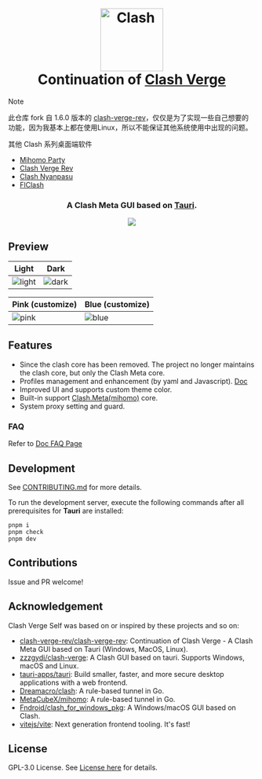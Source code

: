 <h1 align="center">
  <img src="./src/assets/image/logo.png" alt="Clash" width="128" />
  <br>
  Continuation of <a href="https://github.com/zzzgydi/clash-verge">Clash Verge</a>
  <br>
</h1>

> [!NOTE]
>
> 此仓库 fork 自 1.6.0 版本的 [clash-verge-rev](https://github.com/clash-verge-rev/clash-verge-rev)，仅仅是为了实现一些自己想要的功能，因为我基本上都在使用Linux，所以不能保证其他系统使用中出现的问题。
> 
> 其他 Clash 系列桌面端软件
> - [Mihomo Party](https://github.com/mihomo-party-org/mihomo-party)
> - [Clash Verge Rev](https://github.com/clash-verge-rev/clash-verge-rev)
> - [Clash Nyanpasu](https://github.com/libnyanpasu/clash-nyanpasu)
> - [FlClash](https://github.com/chen08209/FlClash)

<h3 align="center">
A Clash Meta GUI based on <a href="https://github.com/tauri-apps/tauri">Tauri</a>.
</h3>

<div align="center">
  <img style="max-height: 500" src="./docs/verge.gif" />
</div>

## Preview

<!-- ![preview](./docs/preview.png) -->

| Light                      | Dark                     |
| -------------------------- | ------------------------ |
| ![light](./docs/light.png) | ![dark](./docs/dark.png) |

| Pink (customize)         | Blue (customize)         |
| ------------------------ | ------------------------ |
| ![pink](./docs/pink.png) | ![blue](./docs/blue.png) |

## Features

- Since the clash core has been removed. The project no longer maintains the clash core, but only the Clash Meta core.
- Profiles management and enhancement (by yaml and Javascript). [Doc](https://clash-verge-rev.github.io)
- Improved UI and supports custom theme color.
- Built-in support [Clash.Meta(mihomo)](https://github.com/MetaCubeX/mihomo) core.
- System proxy setting and guard.

### FAQ

Refer to [Doc FAQ Page](https://clash-verge-rev.github.io/faq/windows.html)

## Development

See [CONTRIBUTING.md](./CONTRIBUTING.md) for more details.

To run the development server, execute the following commands after all prerequisites for **Tauri** are installed:

```shell
pnpm i
pnpm check
pnpm dev
```

## Contributions

Issue and PR welcome!

## Acknowledgement

Clash Verge Self was based on or inspired by these projects and so on:

- [clash-verge-rev/clash-verge-rev](https://github.com/clash-verge-rev/clash-verge-rev): Continuation of Clash Verge - A Clash Meta GUI based on Tauri (Windows, MacOS, Linux).
- [zzzgydi/clash-verge](https://github.com/zzzgydi/clash-verge): A Clash GUI based on tauri. Supports Windows, macOS and Linux.
- [tauri-apps/tauri](https://github.com/tauri-apps/tauri): Build smaller, faster, and more secure desktop applications with a web frontend.
- [Dreamacro/clash](https://github.com/Dreamacro/clash): A rule-based tunnel in Go.
- [MetaCubeX/mihomo](https://github.com/MetaCubeX/mihomo): A rule-based tunnel in Go.
- [Fndroid/clash_for_windows_pkg](https://github.com/Fndroid/clash_for_windows_pkg): A Windows/macOS GUI based on Clash.
- [vitejs/vite](https://github.com/vitejs/vite): Next generation frontend tooling. It's fast!

## License

GPL-3.0 License. See [License here](./LICENSE) for details.
